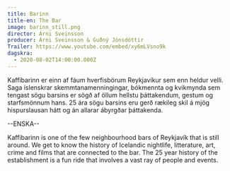 ```yaml
---
title: Barinn
title-en: The Bar
image: barinn_still.png
director: Árni Sveinsson
producer: Árni Sveinsson & Guðný Jónsdóttir
Trailer: https://www.youtube.com/embed/xy6mLVsno9k
dagskra:
  - 2020-08-02T14:00:00.000Z
---
```

Kaffibarinn er einn af fáum hverfisbörum Reykjavíkur sem enn heldur velli. Saga íslenskrar skemmtanamenningingar, bókmennta og kvikmynda sem tengast sögu barsins er sögð af öllum hellstu þáttakendum, gestum og starfsmönnum hans. 25 ára sögu barsins eru gerð rækileg skil á mjög hispurslausan hátt og án allarar ábyrgðar þáttakenda.

\--ENSKA--

Kaffibarinn is one of the few neighbourhood bars of Reykjavík that is still around. We get to know the history of Icelandic nightlife, litterature, art, crime and films that are connected to the bar. The 25 year history of the establishment is a fun ride that involves a vast ray of people and events.